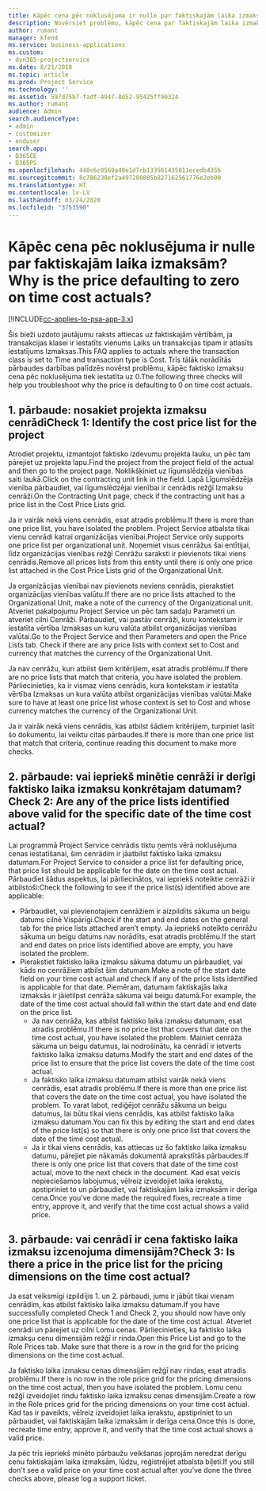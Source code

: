 ```yaml
---
title: Kāpēc cena pēc noklusējuma ir nulle par faktiskajām laika izmaksām?
description: Novērsiet problēmu, kāpēc cena par faktiskajām laika izmaksām tiek pēc noklusējuma iestatīta uz 0.
author: rumant
manager: kfend
ms.service: business-applications
ms.custom:
- dyn365-projectservice
ms.date: 8/21/2018
ms.topic: article
ms.prod: Project Service
ms.technology: ''
ms.assetid: 597d75b7-fadf-4947-8d52-95425ff90324
ms.author: rumant
audience: Admin
search.audienceType:
- admin
- customizer
- enduser
search.app:
- D365CE
- D365PS
ms.openlocfilehash: 448c6c0569a40e1d7cb133561435811ecedb4356
ms.sourcegitcommit: 8c786230ef2a497280885b827162561776e2eb00
ms.translationtype: HT
ms.contentlocale: lv-LV
ms.lasthandoff: 03/24/2020
ms.locfileid: "3753590"
---
```

# <a name="why-is-the-price-defaulting-to-zero-on-time-cost-actuals"></a><span data-ttu-id="348c0-103">Kāpēc cena pēc noklusējuma ir nulle par faktiskajām laika izmaksām?</span><span class="sxs-lookup"><span data-stu-id="348c0-103">Why is the price defaulting to zero on time cost actuals?</span></span>

[!INCLUDE[cc-applies-to-psa-app-3.x](../includes/cc-applies-to-psa-app-3x.md)]

<span data-ttu-id="348c0-104">Šis bieži uzdoto jautājumu raksts attiecas uz faktiskajām vērtībām, ja transakcijas klasei ir iestatīts vienums Laiks un transakcijas tipam ir atlasīts iestatījums Izmaksas.</span><span class="sxs-lookup"><span data-stu-id="348c0-104">This FAQ applies to actuals where the transaction class is set to Time and transaction type is Cost.</span></span> <span data-ttu-id="348c0-105">Trīs tālāk norādītās pārbaudes darbības palīdzēs novērst problēmu, kāpēc faktisko izmaksu cena pēc noklusējuma tiek iestatīta uz 0.</span><span class="sxs-lookup"><span data-stu-id="348c0-105">The following three checks will help you troubleshoot why the price is defaulting to 0 on time cost actuals.</span></span>
 
## <a name="check-1-identify-the-cost-price-list-for-the-project"></a><span data-ttu-id="348c0-106">1. pārbaude: nosakiet projekta izmaksu cenrādi</span><span class="sxs-lookup"><span data-stu-id="348c0-106">Check 1: Identify the cost price list for the project</span></span>

<span data-ttu-id="348c0-107">Atrodiet projektu, izmantojot faktisko izdevumu projekta lauku, un pēc tam pārejiet uz projekta lapu.</span><span class="sxs-lookup"><span data-stu-id="348c0-107">Find the project from the project field of the actual and then go to the project page.</span></span> <span data-ttu-id="348c0-108">Noklikšķiniet uz līgumslēdzēja vienības saiti laukā.</span><span class="sxs-lookup"><span data-stu-id="348c0-108">Click on the contracting unit link in the field.</span></span> <span data-ttu-id="348c0-109">Lapā Līgumslēdzēja vienība pārbaudiet, vai līgumslēdzējai vienībai ir cenrādis režģī Izmaksu cenrāži.</span><span class="sxs-lookup"><span data-stu-id="348c0-109">On the Contracting Unit page, check if the contracting unit has a price list in the Cost Price Lists grid.</span></span>

<span data-ttu-id="348c0-110">Ja ir vairāk nekā viens cenrādis, esat atradis problēmu.</span><span class="sxs-lookup"><span data-stu-id="348c0-110">If there is more than one price list, you have isolated the problem.</span></span> <span data-ttu-id="348c0-111">Project Service atbalsta tikai vienu cenrādi katrai organizācijas vienībai.</span><span class="sxs-lookup"><span data-stu-id="348c0-111">Project Service only supports one price list per organizational unit.</span></span> <span data-ttu-id="348c0-112">Noņemiet visus cenrāžus šai entītijai, līdz organizācijas vienības režģī Cenrāžu saraksti ir pievienots tikai viens cenrādis.</span><span class="sxs-lookup"><span data-stu-id="348c0-112">Remove all prices lists from this entity until there is only one price list attached in the Cost Price Lists grid of the Organizational Unit.</span></span>

<span data-ttu-id="348c0-113">Ja organizācijas vienībai nav pievienots neviens cenrādis, pierakstiet organizācijas vienības valūtu.</span><span class="sxs-lookup"><span data-stu-id="348c0-113">If there are no price lists attached to the Organizational Unit, make a note of the currency of the Organizational unit.</span></span> <span data-ttu-id="348c0-114">Atveriet pakalpojumu Project Service un pēc tam sadaļu Parametri un atveriet cilni Cenrāži. Pārbaudiet, vai pastāv cenrāži, kuru kontekstam ir iestatīta vērtība Izmaksas un kuru valūta atbilst organizācijas vienības valūtai.</span><span class="sxs-lookup"><span data-stu-id="348c0-114">Go to the Project Service and then Parameters and open the Price Lists tab. Check if there are any price lists with context set to Cost and currency that matches the currency of the Organizational Unit.</span></span>
 
<span data-ttu-id="348c0-115">Ja nav cenrāžu, kuri atbilst šiem kritērijiem, esat atradis problēmu.</span><span class="sxs-lookup"><span data-stu-id="348c0-115">If there are no price lists that match that criteria, you have isolated the problem.</span></span> <span data-ttu-id="348c0-116">Pārliecinieties, ka ir vismaz viens cenrādis, kura kontekstam ir iestatīta vērtība Izmaksas un kura valūta atbilst organizācijas vienības valūtai.</span><span class="sxs-lookup"><span data-stu-id="348c0-116">Make sure to have at least one price list whose context is set to Cost and whose currency matches the currency of the Organizational Unit.</span></span>

<span data-ttu-id="348c0-117">Ja ir vairāk nekā viens cenrādis, kas atbilst šādiem kritērijiem, turpiniet lasīt šo dokumentu, lai veiktu citas pārbaudes.</span><span class="sxs-lookup"><span data-stu-id="348c0-117">If there is more than one price list that match that criteria, continue reading this document to make more checks.</span></span>

## <a name="check-2-are-any-of-the-price-lists-identified-above-valid-for-the-specific-date-of-the-time-cost-actual"></a><span data-ttu-id="348c0-118">2. pārbaude: vai iepriekš minētie cenrāži ir derīgi faktisko laika izmaksu konkrētajam datumam?</span><span class="sxs-lookup"><span data-stu-id="348c0-118">Check 2: Are any of the price lists identified above valid for the specific date of the time cost actual?</span></span>

<span data-ttu-id="348c0-119">Lai programmā Project Service cenrādis tiktu ņemts vērā noklusējuma cenas iestatīšanai, šim cenrādim ir jāatbilst faktisko laika izmaksu datumam.</span><span class="sxs-lookup"><span data-stu-id="348c0-119">For Project Service to consider a price list for defaulting price, that price list should be applicable for the date on the time cost actual.</span></span> <span data-ttu-id="348c0-120">Pārbaudiet šādus aspektus, lai pārliecinātos, vai iepriekš noteiktie cenrāži ir atbilstoši:</span><span class="sxs-lookup"><span data-stu-id="348c0-120">Check the following to see if the price list(s) identified above are applicable:</span></span>

- <span data-ttu-id="348c0-121">Pārbaudiet, vai pievienotajiem cenrāžiem ir aizpildīts sākuma un beigu datums cilnē Vispārīgi.</span><span class="sxs-lookup"><span data-stu-id="348c0-121">Check if the start and end dates on the general tab for the price lists attached aren’t empty.</span></span> <span data-ttu-id="348c0-122">Ja iepriekš noteikto cenrāžu sākuma un beigu datums nav norādīts, esat atradis problēmu.</span><span class="sxs-lookup"><span data-stu-id="348c0-122">If the start and end dates on price lists identified above are empty, you have isolated the problem.</span></span> 
- <span data-ttu-id="348c0-123">Pierakstiet faktisko laika izmaksu sākuma datumu un pārbaudiet, vai kāds no cenrāžiem atbilst šim datumam.</span><span class="sxs-lookup"><span data-stu-id="348c0-123">Make a note of the start date field on your time cost actual and check if any of the price lists identified is applicable for that date.</span></span> <span data-ttu-id="348c0-124">Piemēram, datumam faktiskajās laika izmaksās ir jāietilpst cenrāža sākuma vai beigu datumā.</span><span class="sxs-lookup"><span data-stu-id="348c0-124">For example, the date of the time cost actual should fall within the start date and end date on the price list.</span></span> 
    - <span data-ttu-id="348c0-125">Ja nav cenrāža, kas atbilst faktisko laika izmaksu datumam, esat atradis problēmu.</span><span class="sxs-lookup"><span data-stu-id="348c0-125">If there is no price list that covers that date on the time cost actual, you have isolated the problem.</span></span> <span data-ttu-id="348c0-126">Mainiet cenrāža sākuma un beigu datumus, lai nodrošinātu, ka cenrādī ir ietverts faktisko laika izmaksu datums.</span><span class="sxs-lookup"><span data-stu-id="348c0-126">Modify the start and end dates of the price list to ensure that the price list covers the date of the time cost actual.</span></span> 
    - <span data-ttu-id="348c0-127">Ja faktisko laika izmaksu datumam atbilst vairāk nekā viens cenrādis, esat atradis problēmu.</span><span class="sxs-lookup"><span data-stu-id="348c0-127">If there is more than one price list that covers the date on the time cost actual, you have isolated the problem.</span></span> <span data-ttu-id="348c0-128">To varat labot, rediģējot cenrāžu sākuma un beigu datumus, lai būtu tikai viens cenrādis, kas atbilst faktisko laika izmaksu datumam.</span><span class="sxs-lookup"><span data-stu-id="348c0-128">You can fix this by editing the start and end dates of the price list(s) so that there is only one price list that covers the date of the time cost actual.</span></span> 
    - <span data-ttu-id="348c0-129">Ja ir tikai viens cenrādis, kas attiecas uz šo faktisko laika izmaksu datumu, pārejiet pie nākamās dokumentā aprakstītās pārbaudes.</span><span class="sxs-lookup"><span data-stu-id="348c0-129">If there is only one price list that covers that date of the time cost actual, move to the next check in the document.</span></span>
<span data-ttu-id="348c0-130">Kad esat veicis nepieciešamos labojumus, vēlreiz izveidojiet laika ierakstu, apstipriniet to un pārbaudiet, vai faktiskajām laika izmaksām ir derīga cena.</span><span class="sxs-lookup"><span data-stu-id="348c0-130">Once you’ve done made the required fixes, recreate a time entry, approve it, and verify that the time cost actual shows a valid price.</span></span>

## <a name="check-3-is-there-a-price-in-the-price-list-for-the-pricing-dimensions-on-the-time-cost-actual"></a><span data-ttu-id="348c0-131">3. pārbaude: vai cenrādī ir cena faktisko laika izmaksu izcenojuma dimensijām?</span><span class="sxs-lookup"><span data-stu-id="348c0-131">Check 3: Is there a price in the price list for the pricing dimensions on the time cost actual?</span></span>

<span data-ttu-id="348c0-132">Ja esat veiksmīgi izpildījis 1. un 2. pārbaudi, jums ir jābūt tikai vienam cenrādim, kas atbilst faktisko laika izmaksu datumam.</span><span class="sxs-lookup"><span data-stu-id="348c0-132">If you have successfully completed Check 1 and Check 2, you should now have only one price list that is applicable for the date of the time cost actual.</span></span> <span data-ttu-id="348c0-133">Atveriet cenrādi un pārejiet uz cilni Lomu cenas. Pārliecinieties, ka faktisko laika izmaksu cenu dimensijām režģī ir rinda.</span><span class="sxs-lookup"><span data-stu-id="348c0-133">Open this Price List and go to the Role Prices tab. Make sure that there is a row in the grid for the pricing dimensions on the time cost actual.</span></span>

<span data-ttu-id="348c0-134">Ja faktisko laika izmaksu cenas dimensijām režģī nav rindas, esat atradis problēmu.</span><span class="sxs-lookup"><span data-stu-id="348c0-134">If there is no row in the role price grid for the pricing dimensions on the time cost actual, then you have isolated the problem.</span></span> <span data-ttu-id="348c0-135">Lomu cenu režģī izveidojiet rindu faktisko laika izmaksu cenas dimensijām.</span><span class="sxs-lookup"><span data-stu-id="348c0-135">Create a row in the Role prices grid for the pricing dimensions on your time cost actual.</span></span> <span data-ttu-id="348c0-136">Kad tas ir paveikts, vēlreiz izveidojiet laika ierakstu, apstipriniet to un pārbaudiet, vai faktiskajām laika izmaksām ir derīga cena.</span><span class="sxs-lookup"><span data-stu-id="348c0-136">Once this is done, recreate time entry, approve it, and verify that the time cost actual shows a valid price.</span></span>
 
<span data-ttu-id="348c0-137">Ja pēc trīs iepriekš minēto pārbaužu veikšanas joprojām neredzat derīgu cenu faktiskajām laika izmaksām, lūdzu, reģistrējiet atbalsta biļeti.</span><span class="sxs-lookup"><span data-stu-id="348c0-137">If you still don't see a valid price on your time cost actual after you’ve done the three checks above, please log a support ticket.</span></span>



